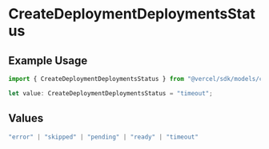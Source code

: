 # CreateDeploymentDeploymentsStatus

## Example Usage

```typescript
import { CreateDeploymentDeploymentsStatus } from "@vercel/sdk/models/createdeploymentop.js";

let value: CreateDeploymentDeploymentsStatus = "timeout";
```

## Values

```typescript
"error" | "skipped" | "pending" | "ready" | "timeout"
```